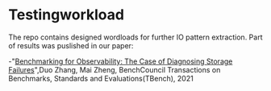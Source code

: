 # Testingworkload
The repo contains designed wordloads for further IO pattern extraction. Part of results was puslished in our paper:

-"[Benchmarking for Observability: The Case of Diagnosing Storage Failures](https://www.sciencedirect.com/science/article/pii/S2772485921000065)",Duo Zhang, Mai Zheng, BenchCouncil Transactions on Benchmarks, Standards and Evaluations(TBench), 2021
